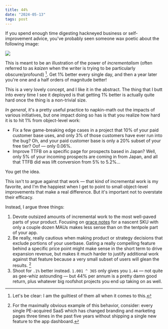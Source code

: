 ```yaml
---
title: 44%
date: "2024-05-13"
tags: post
---
```


If you spend enough time digesting hackneyed business or self-improvement advice, you've probably seen someone wax poetic about the following image:

![](https://media.licdn.com/dms/image/C5612AQHqnDREIt8-9Q/article-cover_image-shrink_600_2000/0/1549556898664?e=2147483647&v=beta&t=ioq-pJIEWthmQb3eYYbsWgIgaI1nt8OvPIf8eDPovyg)

This is meant to be an illustration of the power of _incrementalism_ (often referred to as _kaizen_ when the writer is trying to be particularly obscure/profound) [^1]. Get 1% better every single day, and then a year later you're one and a half orders of magnitude better!

This is a very lovely concept, and I like it in the abstract. The thing that I butt into every time I see it deployed is that getting 1% better is actually quite hard once the thing is a non-trivial size.

_In general_, it's a pretty useful practice to napkin-math out the impacts of various initiatives, but one impact doing so has is that you realize how hard it is to hit 1% from object-level work:

- Fix a few game-breaking edge cases in a project that 10% of your paid customer base uses, and only 3% of those customers have ever run into the bug? Oh, and your paid customer base is only a 20% subset of your free tier? Oof — only 0.06%.
- Improve TTFB on a specific page for prospects based in Japan? Well, only 5% of your incoming prospects are coming in from Japan, and all that TTFB did was lift conversion from 5% to 5.2%...

You get the idea.

This isn't to argue against that work — that kind of incremental work is my favorite, and I'm the happiest when I get to point to small object-level improvements that make a real difference. But it's important not to overstate their efficacy.

Instead, I argue three things:

1. Devote outsized amounts of incremental work to the most well-paved parts of your product. Focusing on [grace notes](/posts/post/grace-notes) for a nascent SKU with only a couple dozen MAUs makes less sense than on the tentpole part of your app.
2. Be really, really cautious when making product or strategy decisions that exclude portions of your userbase. Gating a really compelling feature behind a specific price point might make sense in the short term to drive expansion revenue, but makes it much harder to justify additional work against that feature because a very small subset of users will glean the results. [^3]
3. Shoot for `.1%` better instead. `1.001 ^ 365` only gives you `1.44` — not quite as gee-whiz astounding — but 44% per annum is a pretty damn good return, plus whatever big roofshot projects you end up taking on as well.

[^1]: Let's be clear: I am the guiltiest of them all when it comes to this.
[^3]: For the maximally obvious example of this behavior, consider: every single PE-acquired SaaS which has changed branding and marketing pages three times in the past five years without shipping a single new feature to the app dashboard.
